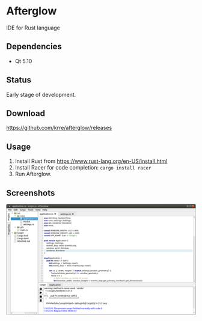 # Afterglow
IDE for Rust language

## Dependencies
- Qt 5.10

## Status
Early stage of development.

## Download
https://github.com/krre/afterglow/releases

## Usage
1. Install Rust from https://www.rust-lang.org/en-US/install.html
2. Install Racer for code completion:
    ```cargo install racer```
3. Run Afterglow.

## Screenshots
![Screenshot](/Images/Screenshot-1.png?raw=true)
